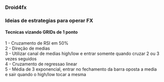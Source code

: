 ### Droid4fx

### Ideias de estrategias para operar FX

#### Tecnicas vizando GRIDs de 1 ponto

  1 - Cruzamento de RSI em 50%<br>
  2 - Direção de medias<br>
  3 - Utilizar canal de medias high/low e entrar somente quando cruzar 2 ou 3 vezes seguidos<br>
  4 - Cruzamento de regressao linear<br>
  5 - Média de 3 exponencial, entrar no fechamento da barra oposta a media e sair quando o high/low tocar a mesma

